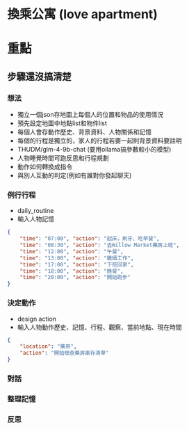 # 換乘公寓 (love apartment)

# 重點
## 步驟還沒搞清楚

### 想法
- 獨立一個json存地圖上每個人的位置和物品的使用情況
- 預先設定地圖中地點list和物件list
- 每個人會存動作歷史、背景資料、人物關係和記憶
- 每個的行程是獨立的，家人的行程若要一起則背景資料要註明
- THUDM/glm-4-9b-chat (要用ollama搞參數較小的模型)
- 人物睡覺時間可跑反思和行程規劃
- 動作如何轉換成指令
- 與別人互動的判定(例如有誰對你發起聊天)

### 例行行程
- daily_routine
- 輸入人物記憶
```json
{
    "time": "07:00", "action": "起床，刷牙、吃早餐",
    "time": "08:30", "action": "去Willow Market藥房上班",
    "time": "12:00", "action": "午餐",
    "time": "13:00", "action": "繼續工作",
    "time": "17:00", "action": "下班回家",
    "time": "18:00", "action": "晚餐",
    "time": "20:00", "action": "開始跑步"
}
```

### 決定動作
- design action
- 輸入人物動作歷史、記憶、行程、觀察、當前地點、現在時間
```json
{
    "location": "藥房",
    "action": "開始檢查藥房庫存清單"
}
```

### 對話

### 整理記憶

### 反思